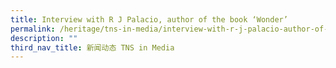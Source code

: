 ```yaml
---
title: Interview with R J Palacio, author of the book ‘Wonder’
permalink: /heritage/tns-in-media/interview-with-r-j-palacio-author-of-the-book-wonder/
description: ""
third_nav_title: 新闻动态 TNS in Media
---
```


